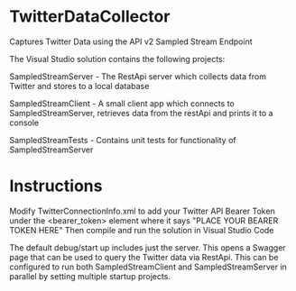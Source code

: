 # TwitterDataCollector
Captures Twitter Data using the API v2 Sampled Stream Endpoint

The Visual Studio solution contains the following projects:

SampledStreamServer - The RestApi server which collects data from Twitter and stores to a local database

SampledStreamClient - A small client app which connects to SampledStreamServer, retrieves data from the restApi and prints it to a console

SampledStreamTests - Contains unit tests for functionality of SampledStreamServer

# Instructions
Modify TwitterConnectionInfo.xml to add your Twitter API Bearer Token under the <bearer_token> element where it says "PLACE YOUR BEARER TOKEN HERE"
Then compile and run the solution in Visual Studio Code

The default debug/start up includes just the server. This opens a Swagger page that can be used to query the Twitter data via RestApi.
This can be configured to run both SampledStreamClient and SampledStreamServer in parallel by setting multiple startup projects.